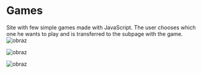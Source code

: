 # Games
Site with few simple games made with JavaScript. The user chooses which one he wants to play and is 
transferred to the subpage with the game.
![obraz](https://user-images.githubusercontent.com/56117187/220188071-bf578503-aa25-4123-9955-fc5cff58d2e1.png)

![obraz](https://user-images.githubusercontent.com/56117187/219881170-69e5971f-69ce-44f9-afa9-a3004e7c7d8f.png)

![obraz](https://user-images.githubusercontent.com/56117187/219880147-1bce0e83-6a47-43d6-bd4c-90038e245681.png)
